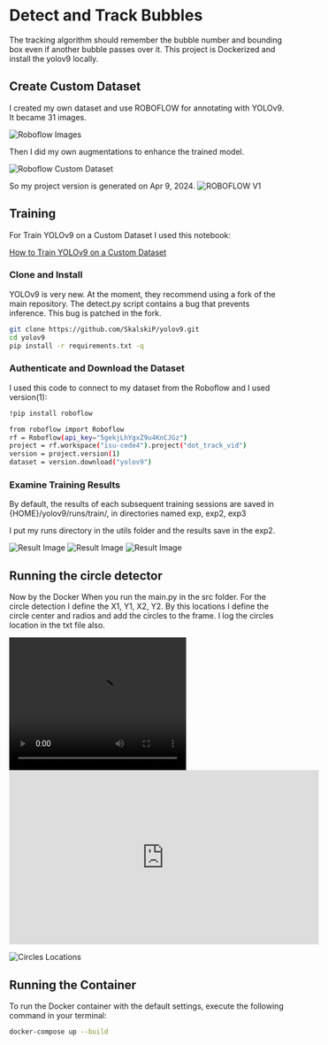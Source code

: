# Detect and Track Bubbles 

The tracking algorithm should remember the bubble number and bounding box even if another bubble passes over it. This project is Dockerized and install the yolov9 locally.

## Create Custom Dataset
I created my own dataset and use ROBOFLOW for annotating with YOLOv9. It became 31 images.  

![Roboflow Images](ReadMe_Images/Roboflow_Img.png)

Then I did my own augmentations to enhance the trained model.

![Roboflow Custom Dataset](ReadMe_Images/Roboflow_Img2.png)

So my project version is generated on Apr 9, 2024.
![ROBOFLOW V1](ReadMe_Images/Roboflow_Img3.png)



## Training
For Train YOLOv9 on a Custom Dataset I used this notebook:

<a href="https://github.com/roboflow/notebooks/blob/main/notebooks/train-yolov9-object-detection-on-custom-dataset.ipynb" target="_blank">How to Train YOLOv9 on a Custom Dataset</a>

<!-- [Link to section](https://github.com/yourusername/yourrepository/blob/main/path/to/file.md) -->

### Clone and Install

YOLOv9 is very new. At the moment, they recommend using a fork of the main repository. The detect.py script contains a bug that prevents inference. This bug is patched in the fork.
```bash
git clone https://github.com/SkalskiP/yolov9.git
cd yolov9
pip install -r requirements.txt -q
```

### Authenticate and Download the Dataset

I used this code to connect to my dataset from the Roboflow and I used version(1): 
```bash
!pip install roboflow

from roboflow import Roboflow
rf = Roboflow(api_key="5gekjLhYgxZ9u4KnCJGz")
project = rf.workspace("isu-cede4").project("dot_track_vid")
version = project.version(1)
dataset = version.download("yolov9")
```

### Examine Training Results
By default, the results of each subsequent training sessions are saved in {HOME}/yolov9/runs/train/, in directories named exp, exp2, exp3

I put my runs directory in the utils folder and the results save in the exp2.

![Result Image](utils/runs/train/exp2/train_batch2.jpg)
![Result Image](utils/runs/train/exp2/results.png)
![Result Image](utils/runs/train/exp2/val_batch0_pred.jpg)

## Running the circle detector
Now by the Docker When you run the main.py in the src folder. For the circle detection I define the X1, Y1, X2, Y2. By this locations I define the circle center and radios and add the circles to the frame. I log the circles location in the txt file also.

<video width="320" height="240" controls>
  <source src="results/output.mp4" type="video/mp4">
  Your browser does not support the video tag.
</video>

<iframe width="560" height="315" src="https://www.youtube.com/embed/Mr20y5P3HjE?si=jrfkPMXP5l5J2tcM" title="YouTube video player" frameborder="0" allow="accelerometer; autoplay; clipboard-write; encrypted-media; gyroscope; picture-in-picture; web-share" referrerpolicy="strict-origin-when-cross-origin" allowfullscreen></iframe>


![Circles Locations](ReadMe_Images/Circles_Locations.png)


## Running the Container
To run the Docker container with the default settings, execute the following command in your terminal:
```bash
docker-compose up --build
```
